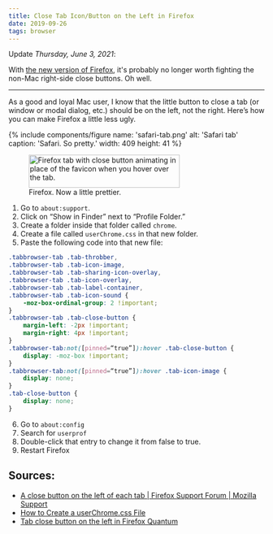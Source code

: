 ```yaml
---
title: Close Tab Icon/Button on the Left in Firefox
date: 2019-09-26
tags: browser
---
```


Update _Thursday, June 3, 2021_:

With [the new version of Firefox](https://www.mozilla.org/en-US/firefox/89.0/releasenotes/), it's probably no longer worth fighting the non-Mac right-side close buttons. Oh well.

---

As a good and loyal Mac user, I know that the little button to close a tab (or window or modal dialog, etc.) should be on the left, not the right. Here’s how you can make Firefox a little less ugly.

{% include components/figure name: 'safari-tab.png' alt: 'Safari tab' caption: 'Safari. So pretty.' width: 409 height: 41 %}

<figure>
    <img alt="Firefox tab with close button animating in place of the favicon when you hover over the tab." src="/img/solutions/ff-left-tab.gif" width="297" height="65" />
    <figcaption>Firefox. Now a little prettier.</figcaption>
</figure>

1. Go to `about:support`.
2. Click on “Show in Finder” next to “Profile Folder.”
3. Create a folder inside that folder called `chrome`.
4. Create a file called `userChrome.css` in that new folder.
5. Paste the following code into that new file:

```css
.tabbrowser-tab .tab-throbber,
.tabbrowser-tab .tab-icon-image,
.tabbrowser-tab .tab-sharing-icon-overlay,
.tabbrowser-tab .tab-icon-overlay,
.tabbrowser-tab .tab-label-container,
.tabbrowser-tab .tab-icon-sound {
    -moz-box-ordinal-group: 2 !important;
}
.tabbrowser-tab .tab-close-button {
    margin-left: -2px !important;
    margin-right: 4px !important;
}
.tabbrowser-tab:not([pinned=“true”]):hover .tab-close-button {
    display: -moz-box !important;
}
.tabbrowser-tab:not([pinned=“true”]):hover .tab-icon-image {
    display: none;
}
.tab-close-button {
    display: none;
}
```

6. Go to `about:config`
7. Search for `userprof`
8. Double-click that entry to change it from false to true.
9. Restart Firefox

## Sources:

- [A close button on the left of each tab | Firefox Support Forum | Mozilla Support](https://support.mozilla.org/en-US/questions/1157451)
- [How to Create a userChrome.css File](https://www.userchrome.org/how-create-userchrome-css.html)
- [Tab close button on the left in Firefox Quantum](https://gist.github.com/henrik242/3abf4c52ebf81add5cfe38acf97c2053)
